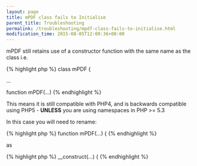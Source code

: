 ```yaml
---
layout: page
title: mPDF class fails to Initialise
parent_title: Troubleshooting
permalink: /troubleshooting/mpdf-class-fails-to-initialise.html
modification_time: 2015-08-05T12:00:36+00:00
---
```


mPDF still retains use of a constructor function with the same name as the class i.e.

{% highlight php %}
class mPDF {

...

function mPDF(...)
{% endhighlight %}

This means it is still compatible with PHP4, and is backwards compatible using PHP5 - **UNLESS** you are using namespaces in PHP >= 5.3

In this case you will need to rename:

{% highlight php %}
function mPDF(...) {
{% endhighlight %}

as

{% highlight php %}
__construct(...) {
{% endhighlight %}

